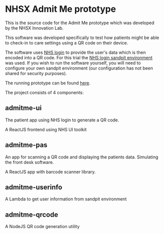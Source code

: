 # NHSX Admit Me prototype

This is the source code for the Admit Me prototype which was developed by the NHSX Innovation Lab. 

This software was developed specifically to test how patients might be able to check-in to care settings using a QR code on their device. 

The software uses [NHS login](https://nhsconnect.github.io/nhslogin/) to provide the user's data which is then encoded into a QR code. For this trial the [NHS login sandpit environment](https://nhsconnect.github.io/nhslogin/integrating-to-sandpit/) was used. If you wish to run the software yourself, you will need to configure your own sandpit environment (our configuration has not been shared for security purposes).  

The running prototype can be found [here](http://admit-me.services.nhs.uk/).


The project consists of 4 components: 

## admitme-ui 

The patient app using NHS login to generate a QR code.

A ReactJS frontend using NHS UI toolkit

## admitme-pas

An app for scanning a QR code and displaying the patients data. Simulating the front desk software.

A ReactJS app with barcode scanner library.

## admitme-userinfo

A Lambda to get user information from sandpit environment

## admitme-qrcode

A NodeJS QR code generation utility
